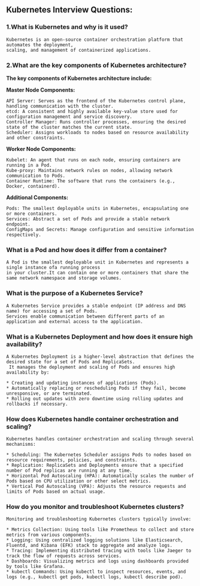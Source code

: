 ## Kubernetes Interview Questions:

### 1.What is Kubernetes and why is it used?
```
Kubernetes is an open-source container orchestration platform that automates the deployment,
scaling, and management of containerized applications.
```
### 2.What are the key components of Kubernetes architecture?

**The key components of Kubernetes architecture include:**

**Master Node Components:**
```
API Server: Serves as the frontend of the Kubernetes control plane, handling communication with the cluster.
etcd: A consistent and highly available key-value store used for configuration management and service discovery.
Controller Manager: Runs controller processes, ensuring the desired state of the cluster matches the current state.
Scheduler: Assigns workloads to nodes based on resource availability and other constraints.
```
**Worker Node Components:**
```
Kubelet: An agent that runs on each node, ensuring containers are running in a Pod.
Kube-proxy: Maintains network rules on nodes, allowing network communication to Pods.
Container Runtime: The software that runs the containers (e.g., Docker, containerd).
```
**Additional Components:**
```
Pods: The smallest deployable units in Kubernetes, encapsulating one or more containers.
Services: Abstract a set of Pods and provide a stable network endpoint.
ConfigMaps and Secrets: Manage configuration and sensitive information respectively.
```

### What is a Pod and how does it differ from a container?
```
A Pod is the smallest deployable unit in Kubernetes and represents a single instance ofa running process
in your cluster.It can contain one or more containers that share the same network namespace and storage volumes.
```
### What is the purpose of a Kubernetes Service?
```
A Kubernetes Service provides a stable endpoint (IP address and DNS name) for accessing a set of Pods.
Services enable communication between different parts of an application and external access to the application.
```
### What is a Kubernetes Deployment and how does it ensure high availability?
```
A Kubernetes Deployment is a higher-level abstraction that defines the desired state for a set of Pods and ReplicaSets.
 It manages the deployment and scaling of Pods and ensures high availability by:
```
```
* Creating and updating instances of applications (Pods).
* Automatically replacing or rescheduling Pods if they fail, become unresponsive, or are terminated.
* Rolling out updates with zero downtime using rolling updates and rollbacks if necessary.
```

### How does Kubernetes handle container orchestration and scaling?
```
Kubernetes handles container orchestration and scaling through several mechanisms:
 
* Scheduling: The Kubernetes Scheduler assigns Pods to nodes based on resource requirements, policies, and constraints.
* Replication: ReplicaSets and Deployments ensure that a specified number of Pod replicas are running at any time.
* Horizontal Pod Autoscaling (HPA): Automatically scales the number of Pods based on CPU utilization or other select metrics.
* Vertical Pod Autoscaling (VPA): Adjusts the resource requests and limits of Pods based on actual usage.
```
### How do you monitor and troubleshoot Kubernetes clusters?
```
Monitoring and troubleshooting Kubernetes clusters typically involve:

* Metrics Collection: Using tools like Prometheus to collect and store metrics from various components.
* Logging: Using centralized logging solutions like Elasticsearch, Fluentd, and Kibana (EFK) stack to aggregate and analyze logs.
* Tracing: Implementing distributed tracing with tools like Jaeger to track the flow of requests across services.
* Dashboards: Visualizing metrics and logs using dashboards provided by tools like Grafana.
* kubectl Commands: Using kubectl to inspect resources, events, and logs (e.g., kubectl get pods, kubectl logs, kubectl describe pod).

```

